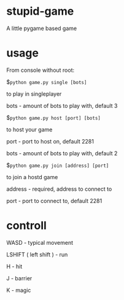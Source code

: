 # stupid-game
A little pygame based game

# usage
From console without root:



$`python game.py single [bots]`

to play in singleplayer

bots - amount of bots to play with, default 3



$`python game.py host [port] [bots]`

to host your game

port - port to host on, default 2281

bots - amount of bots to play with, default 2



$`python game.py join [address] [port]`

to join a hostd game

address - required, address to connect to

port - port to connect to, default 2281

# controll

WASD - typical movement

LSHIFT ( left shift ) - run

H - hit

J - barrier

K - magic
